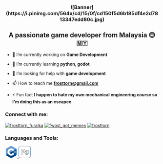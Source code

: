 <h3 align="center" >![Banner](https://i.pinimg.com/564x/cd/15/0f/cd150f5d6b185df4e2d7813347edd80c.jpg)
<h2 align="center">A passionate game developer from Malaysia 😊🇲🇾 </h3>

- 🔭 I’m currently working on **Game Development**

- 🌱 I’m currently learning **python, godot**

- 🤝 I’m looking for help with **game development**

- 📫 How to reach me **frosttorn@gmail.com**

- ⚡ Fun fact **I happen to hate my own mechanical engineering course so I'm doing this as an escapee**

<h3 align="left">Connect with me:</h3>
<p align="left">
<a href="https://twitter.com/FrosttornKrena" target="blank"><img align="center" src="https://raw.githubusercontent.com/rahuldkjain/github-profile-readme-generator/master/src/images/icons/Social/twitter.svg" alt="frosttorn_furaika" height="30" width="40" /></a>
<a href="https://instagram.com/fwost_got_memes" target="blank"><img align="center" src="https://raw.githubusercontent.com/rahuldkjain/github-profile-readme-generator/master/src/images/icons/Social/instagram.svg" alt="fwost_got_memes" height="30" width="40" /></a>
<a href="https://www.youtube.com/@frosttorn5714" target="blank"><img align="center" src="https://raw.githubusercontent.com/rahuldkjain/github-profile-readme-generator/master/src/images/icons/Social/youtube.svg" alt="frosttorn" height="30" width="40" /></a>
</p>

<h3 align="left">Languages and Tools:</h3>
<p align="left"> <a href="https://www.w3schools.com/cpp/" target="_blank" rel="noreferrer"> <img src="https://raw.githubusercontent.com/devicons/devicon/master/icons/cplusplus/cplusplus-original.svg" alt="cplusplus" width="40" height="40"/> </a> <a href="https://www.photoshop.com/en" target="_blank" rel="noreferrer"> <img src="https://raw.githubusercontent.com/devicons/devicon/master/icons/photoshop/photoshop-line.svg" alt="photoshop" width="40" height="40"/> </a> </p>


<!--
**frosttorn/frosttorn** is a ✨ _special_ ✨ repository because its `README.md` (this file) appears on your GitHub profile.

Here are some ideas to get you started:

- 🔭 I’m currently working on ...
- 🌱 I’m currently learning ...
- 👯 I’m looking to collaborate on ...
- 🤔 I’m looking for help with ...
- 💬 Ask me about ...
- 📫 How to reach me: ...
- 😄 Pronouns: ...
- ⚡ Fun fact: ...
-->
